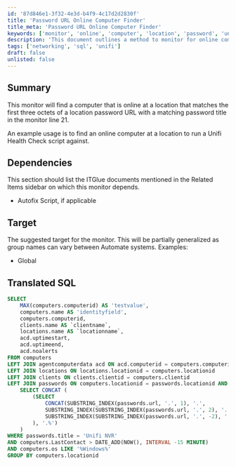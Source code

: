```yaml
---
id: '87d846e1-3f32-4e3d-b4f9-4c17d2d2830f'
title: 'Password URL Online Computer Finder'
title_meta: 'Password URL Online Computer Finder'
keywords: ['monitor', 'online', 'computer', 'location', 'password', 'unifi', 'health', 'check']
description: 'This document outlines a method to monitor for online computers that match specific location passwords, allowing for targeted operations such as running health checks on Unifi systems. It includes SQL queries for data retrieval and dependencies on ITGlue documents.'
tags: ['networking', 'sql', 'unifi']
draft: false
unlisted: false
---
```


## Summary

This monitor will find a computer that is online at a location that matches the first three octets of a location password URL with a matching password title in the monitor line 21.

An example usage is to find an online computer at a location to run a Unifi Health Check script against.

## Dependencies

This section should list the ITGlue documents mentioned in the Related Items sidebar on which this monitor depends.

- Autofix Script, if applicable

## Target

The suggested target for the monitor. This will be partially generalized as group names can vary between Automate systems. Examples:

- Global

## Translated SQL

```sql
SELECT 
    MAX(computers.computerid) AS 'testvalue',
    computers.name AS 'identityfield',
    computers.computerid,
    clients.name AS `clientname`,
    locations.name AS `locationname`,
    acd.uptimestart,
    acd.uptimeend,
    acd.noalerts
FROM computers
LEFT JOIN agentcomputerdata acd ON acd.computerid = computers.computerid
LEFT JOIN locations ON locations.locationid = computers.locationid
LEFT JOIN clients ON clients.clientid = computers.clientid
LEFT JOIN passwords ON computers.locationid = passwords.locationid AND computers.localaddress LIKE (
    SELECT CONCAT (
        (SELECT 
            CONCAT(SUBSTRING_INDEX(passwords.url, '.', 1), '.', 
            SUBSTRING_INDEX(SUBSTRING_INDEX(passwords.url, '.', 2), '.', -1), '.', 
            SUBSTRING_INDEX(SUBSTRING_INDEX(passwords.url, '.', -2), '.', 1))
        ), '.%')
    )
WHERE passwords.title = 'Unifi NVR'
AND computers.LastContact > DATE_ADD(NOW(), INTERVAL -15 MINUTE)
AND computers.os LIKE '%Windows%'
GROUP BY computers.locationid
```



